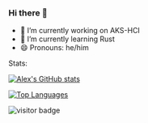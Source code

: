 ### Hi there 👋

- 🔭 I’m currently working on AKS-HCI
- 🌱 I’m currently learning Rust
- 😄 Pronouns: he/him

Stats:

[![Alex's GitHub stats](https://github-readme-stats.vercel.app/api?username=astaninger&theme=radical&show_icons=true)](https://github.com/anuraghazra/github-readme-stats)

[![Top Languages](https://github-readme-stats.vercel.app/api/top-langs/?username=astaninger&hide=HTML&theme=radical&show_icons=true)](https://github.com/anuraghazra/github-readme-stats) 

![visitor badge](https://visitor-badge.laobi.icu/badge?page_id=astaninger.visitor-badge)
